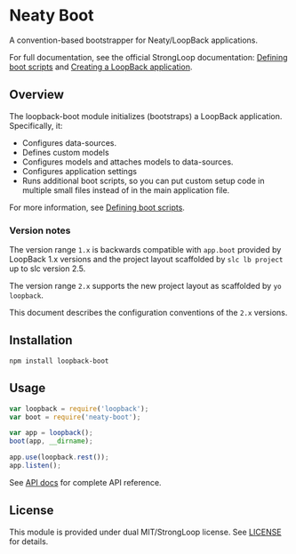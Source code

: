 # Neaty Boot

A convention-based bootstrapper for Neaty/LoopBack applications.

For full documentation, see the official StrongLoop documentation: [Defining boot scripts](http://docs.strongloop.com/display/LB/Defining+boot+scripts) and [Creating a LoopBack application](http://docs.strongloop.com/display/LB/Creating+an+application).

## Overview

The loopback-boot module initializes (bootstraps) a LoopBack application.  Specifically, it:
 - Configures data-sources.
 - Defines custom models
 - Configures models and attaches models to data-sources.
 - Configures application settings
 - Runs additional boot scripts, so you can put custom setup code in multiple small files instead of in the main application file.

For more information, see [Defining boot scripts](http://docs.strongloop.com/display/LB/Defining+boot+scripts).

### Version notes

The version range `1.x` is backwards compatible with `app.boot` provided
by LoopBack 1.x versions and the project layout scaffolded by `slc lb project`
up to slc version 2.5.

The version range `2.x` supports the new project layout as scaffolded by
`yo loopback`.

This document describes the configuration conventions of the `2.x` versions.

## Installation

    npm install loopback-boot

## Usage

```js
var loopback = require('loopback');
var boot = require('neaty-boot');

var app = loopback();
boot(app, __dirname);

app.use(loopback.rest());
app.listen();
```

See [API docs](http://apidocs.strongloop.com/loopback-boot/) for
complete API reference.

## License

This module is provided under dual MIT/StrongLoop license.  See [LICENSE](LICENSE) for details.
